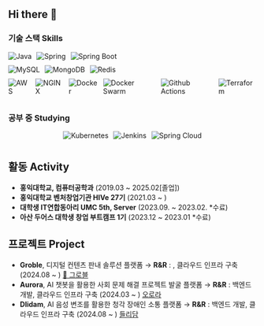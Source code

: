 ## Hi there 👋

<h3>기술 스택 Skills</h3>
<div style="display: flex; justify-content: center; flex-direction: column; align-items: left;">
      <div style="display: flex; align-items: center; gap: 10px; margin-bottom: 10px;">
          <img alt="Java" src="https://img.shields.io/badge/Java-F78740?style=for-the-badge&logo=OpenJDK&logoColor=white"/>
          <img alt="Spring" src="https://img.shields.io/badge/Spring-6DB33FF?style=for-the-badge&logo=Spring&logoColor=white"/>
          <img alt="Spring Boot" src="https://img.shields.io/badge/Spring Boot-6DB33F?&style=for-the-badge&logo=springboot&logoColor=white"/>
      </div>
      <div style="display: flex; align-items: center; gap: 10px; margin-bottom: 10px;">
          <img alt="MySQL" src="https://img.shields.io/badge/MySQL-4479A1?&style=for-the-badge&logo=MySQL&logoColor=white"/>
          <img alt="MongoDB" src="https://img.shields.io/badge/MongoDb-47A248?&style=for-the-badge&logo=MongoDB&logoColor=white"/>
          <img alt="Redis" src="https://img.shields.io/badge/Redis-FF4438?&style=for-the-badge&logo=Redis&logoColor=white"/>
      </div>
      <div style="display: flex; align-items: center; gap: 10px; margin-bottom: 10px;">
          <img alt="AWS" src="https://img.shields.io/badge/AWS-FF9900?&style=for-the-badge&logo=amazonaws&logoColor=white"/>
          <img alt="NGINX" src="https://img.shields.io/badge/NGINX-009639?&style=for-the-badge&logo=NGINX&logoColor=white"/>
          <img alt="Docker" src="https://img.shields.io/badge/Docker-2496ED?&style=for-the-badge&logo=Docker&logoColor=white"/>
          <img alt="Docker Swarm" src="https://img.shields.io/badge/Docker%20Swarm-2496ED?&style=for-the-badge&logo=docker&logoColor=white"/>
          <img alt="Github Actions" src="https://img.shields.io/badge/Github%20Actions-2088FF?&style=for-the-badge&logo=githubactions&logoColor=white"/>
          <img alt="Terraform" src="https://img.shields.io/badge/Terraform-623CE4?&style=for-the-badge&logo=terraform&logoColor=white"/>
      </div>
  </div>
<h3>공부 중 Studying</h3>
<div style="display: flex; justify-content: center; flex-direction: column; align-items: center;">
      <div style="display: flex; align-items: center; gap: 10px; margin-bottom: 10px;">
          <img alt="Kubernetes" src="https://img.shields.io/badge/Kubernetes-326CE5?&style=for-the-badge&logo=Kubernetes&logoColor=white"/>
          <img alt="Jenkins" src="https://img.shields.io/badge/Jenkins-D24939?style=for-the-badge&logo=Jenkins&logoColor=white"/>
          <img alt="Spring Cloud" src="https://img.shields.io/badge/Spring%20Cloud-6DB33F?&style=for-the-badge&logo=Spring&logoColor=white"/>
      </div>
  </div>

## 활동 Activity 
- **홍익대학교, 컴퓨터공학과** (2019.03 ~ 2025.02[졸업]) <br/>
- **홍익대학교 벤처창업기관 HIVe 27기** (2021.03 ~ ) <br/>
- **대학생 IT연합동아리 UMC 5th, Server** (2023.09. ~ 2023.02. *수료)
- **아산 두어스 대학생 창업 부트캠프 1기** (2023.12 ~ 2023.01 *수료)

## 프로젝트 Project
- **Groble**, 디지털 컨텐츠 판내 솔루션 플랫폼 → **R&R** : , 클라우드 인프라 구축 (2024.08 ~ ) [🔗 그로블](https://www.groble.im/) <br/>
- **Aurora**, AI 챗봇을 활용한 사회 문제 해결 프로젝트 발굴 플랫폼 → **R&R** : 백엔드 개발, 클라우드 인프라 구축 (2024.03 ~ ) [ 오로라](https://www.youtube.com/watch?v=2vizuFRnUNA&t=72s) <br/>
- **Dlidam**, AI 음성 변조를 활용한 청각 장애인 소통 플랫폼 → **R&R** : 백엔드 개발, 클라우드 인프라 구축 (2024.08 ~ ) [들리담](https://www.youtube.com/watch?v=FYObtRgW-n4&t=181s) <br/>


</div>
<!--
**Yoon-Jemin/Yoon-Jemin** is a ✨ _special_ ✨ repository because its `README.md` (this file) appears on your GitHub profile.

Here are some ideas to get you started:

- 🔭 I’m currently working on ...
- 🌱 I’m currently learning ...
- 👯 I’m looking to collaborate on ...
- 🤔 I’m looking for help with ...
- 💬 Ask me about ...
- 📫 How to reach me: ...
- 😄 Pronouns: ...
- ⚡ Fun fact: ...
-->
